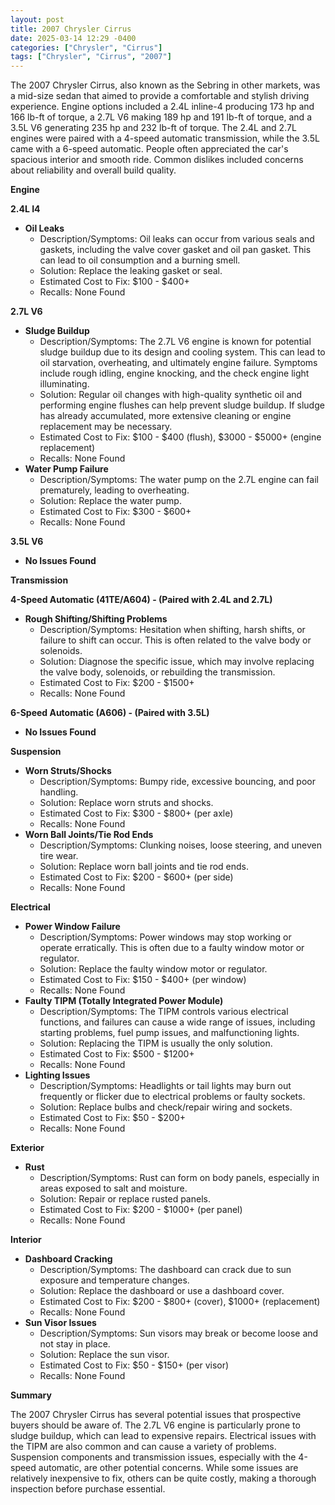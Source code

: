 ```yaml
---
layout: post
title: 2007 Chrysler Cirrus
date: 2025-03-14 12:29 -0400
categories: ["Chrysler", "Cirrus"]
tags: ["Chrysler", "Cirrus", "2007"]
---
```

The 2007 Chrysler Cirrus, also known as the Sebring in other markets, was a mid-size sedan that aimed to provide a comfortable and stylish driving experience. Engine options included a 2.4L inline-4 producing 173 hp and 166 lb-ft of torque, a 2.7L V6 making 189 hp and 191 lb-ft of torque, and a 3.5L V6 generating 235 hp and 232 lb-ft of torque. The 2.4L and 2.7L engines were paired with a 4-speed automatic transmission, while the 3.5L came with a 6-speed automatic. People often appreciated the car's spacious interior and smooth ride. Common dislikes included concerns about reliability and overall build quality.

**Engine**

**2.4L I4**

*   **Oil Leaks**
    *   Description/Symptoms: Oil leaks can occur from various seals and gaskets, including the valve cover gasket and oil pan gasket. This can lead to oil consumption and a burning smell.
    *   Solution: Replace the leaking gasket or seal.
    *   Estimated Cost to Fix: $100 - $400+
    *   Recalls: None Found

**2.7L V6**

*   **Sludge Buildup**
    *   Description/Symptoms: The 2.7L V6 engine is known for potential sludge buildup due to its design and cooling system. This can lead to oil starvation, overheating, and ultimately engine failure. Symptoms include rough idling, engine knocking, and the check engine light illuminating.
    *   Solution: Regular oil changes with high-quality synthetic oil and performing engine flushes can help prevent sludge buildup. If sludge has already accumulated, more extensive cleaning or engine replacement may be necessary.
    *   Estimated Cost to Fix: $100 - $400 (flush), $3000 - $5000+ (engine replacement)
    *   Recalls: None Found
*   **Water Pump Failure**
    *   Description/Symptoms: The water pump on the 2.7L engine can fail prematurely, leading to overheating.
    *   Solution: Replace the water pump.
    *   Estimated Cost to Fix: $300 - $600+
    *   Recalls: None Found

**3.5L V6**

*   **No Issues Found**

**Transmission**

**4-Speed Automatic (41TE/A604) - (Paired with 2.4L and 2.7L)**

*   **Rough Shifting/Shifting Problems**
    *   Description/Symptoms: Hesitation when shifting, harsh shifts, or failure to shift can occur. This is often related to the valve body or solenoids.
    *   Solution: Diagnose the specific issue, which may involve replacing the valve body, solenoids, or rebuilding the transmission.
    *   Estimated Cost to Fix: $200 - $1500+
    *   Recalls: None Found

**6-Speed Automatic (A606) - (Paired with 3.5L)**

*   **No Issues Found**

**Suspension**

*   **Worn Struts/Shocks**
    *   Description/Symptoms: Bumpy ride, excessive bouncing, and poor handling.
    *   Solution: Replace worn struts and shocks.
    *   Estimated Cost to Fix: $300 - $800+ (per axle)
    *   Recalls: None Found
*   **Worn Ball Joints/Tie Rod Ends**
    *   Description/Symptoms: Clunking noises, loose steering, and uneven tire wear.
    *   Solution: Replace worn ball joints and tie rod ends.
    *   Estimated Cost to Fix: $200 - $600+ (per side)
    *   Recalls: None Found

**Electrical**

*   **Power Window Failure**
    *   Description/Symptoms: Power windows may stop working or operate erratically. This is often due to a faulty window motor or regulator.
    *   Solution: Replace the faulty window motor or regulator.
    *   Estimated Cost to Fix: $150 - $400+ (per window)
    *   Recalls: None Found
*   **Faulty TIPM (Totally Integrated Power Module)**
    *   Description/Symptoms: The TIPM controls various electrical functions, and failures can cause a wide range of issues, including starting problems, fuel pump issues, and malfunctioning lights.
    *   Solution: Replacing the TIPM is usually the only solution.
    *   Estimated Cost to Fix: $500 - $1200+
    *   Recalls: None Found
*   **Lighting Issues**
    *   Description/Symptoms: Headlights or tail lights may burn out frequently or flicker due to electrical problems or faulty sockets.
    *   Solution: Replace bulbs and check/repair wiring and sockets.
    *   Estimated Cost to Fix: $50 - $200+
    *   Recalls: None Found

**Exterior**

*   **Rust**
    *   Description/Symptoms: Rust can form on body panels, especially in areas exposed to salt and moisture.
    *   Solution: Repair or replace rusted panels.
    *   Estimated Cost to Fix: $200 - $1000+ (per panel)
    *   Recalls: None Found

**Interior**

*   **Dashboard Cracking**
    *   Description/Symptoms: The dashboard can crack due to sun exposure and temperature changes.
    *   Solution: Replace the dashboard or use a dashboard cover.
    *   Estimated Cost to Fix: $200 - $800+ (cover), $1000+ (replacement)
    *   Recalls: None Found
*   **Sun Visor Issues**
    *   Description/Symptoms: Sun visors may break or become loose and not stay in place.
    *   Solution: Replace the sun visor.
    *   Estimated Cost to Fix: $50 - $150+ (per visor)
    *   Recalls: None Found

**Summary**

The 2007 Chrysler Cirrus has several potential issues that prospective buyers should be aware of. The 2.7L V6 engine is particularly prone to sludge buildup, which can lead to expensive repairs. Electrical issues with the TIPM are also common and can cause a variety of problems. Suspension components and transmission issues, especially with the 4-speed automatic, are other potential concerns. While some issues are relatively inexpensive to fix, others can be quite costly, making a thorough inspection before purchase essential.

